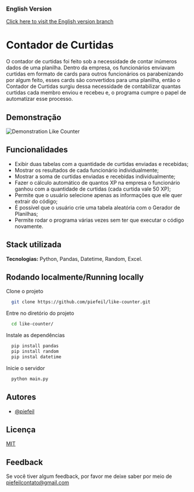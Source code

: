 ### English Version
[Click here to visit the English version branch](https://github.com/piefeil/like-counter/tree/language/en-us)

# Contador de Curtidas

O contador de curtidas foi feito sob a necessidade de contar inúmeros dados de uma planilha. Dentro da empresa, os funcionários enviavam curtidas em formato de cards para outros funcionários os parabenizando por algum feito, esses cards são convertidos para uma planilha, então o Contador de Curtidas surgiu dessa necessidade de contabilizar quantas curtidas cada membro enviou e recebeu e, o programa cumpre o papel de automatizar esse processo. 


## Demonstração

![Demonstration Like Counter](https://github.com/piefeil/like-counter/assets/80473682/cec863de-1eb8-4dcd-8910-1ccc271472d2)


## Funcionalidades

- Exibir duas tabelas com a quantidade de curtidas enviadas e recebidas;
- Mostrar os resultados de cada funcionário individualmente;
- Mostrar a soma de curtidas enviadas e recebidas individualmente;
- Fazer o cálculo automático de quantos XP na empresa o funcionário ganhou com a quantidade de curtidas (cada curtida vale 50 XP);
- Permite que o usuário selecione apenas as informações que ele quer extrair do código;
- É possível que o usuário crie uma tabela aleatória com o Gerador de Planilhas;
- Permite rodar o programa várias vezes sem ter que executar o código novamente.


## Stack utilizada

**Tecnologias:** Python, Pandas, Datetime, Random, Excel.


## Rodando localmente/Running locally

Clone o projeto

```bash
  git clone https://github.com/piefeil/like-counter.git
```

Entre no diretório do projeto

```bash
  cd like-counter/
```

Instale as dependências

```bash
  pip install pandas
  pip install random
  pip instal datetime
```

Inicie o servidor

```bash
  python main.py
```


## Autores

- [@piefeil](https://www.github.com/piefeil)


## Licença

[MIT](https://choosealicense.com/licenses/mit/)


## Feedback

Se você tiver algum feedback, por favor me deixe saber por meio de piefeilcontato@gmail.com

